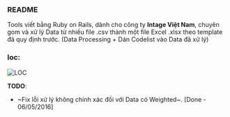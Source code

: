 ### README

Tools viết bằng Ruby on Rails, dành cho công ty **Intage Việt Nam**, chuyên gom và xử lý Data từ nhiều file .csv thành một file Excel .xlsx theo template đã quy định trước. (Data Processing + Dán Codelist vào Data đã xử lý)

### loc:

![LOC](http://i.imgur.com/n7I16ed.png)

**TODO**:

- ~Fix lỗi xử lý không chính xác đối với Data có Weighted~. [Done - 06/05/2016]
